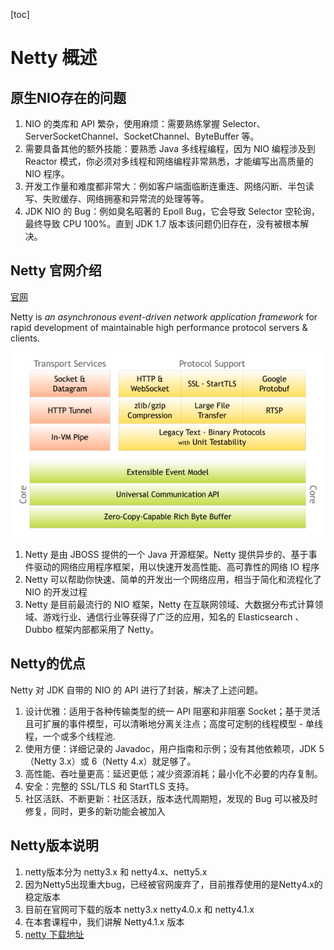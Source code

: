 [toc]

# Netty 概述

## 原生NIO存在的问题

1. NIO 的类库和 API 繁杂，使用麻烦：需要熟练掌握 Selector、ServerSocketChannel、SocketChannel、ByteBuffer 等。
2. 需要具备其他的额外技能：要熟悉 Java 多线程编程，因为 NIO 编程涉及到 Reactor 模式，你必须对多线程和网络编程非常熟悉，才能编写出高质量的 NIO 程序。
3. 开发工作量和难度都非常大：例如客户端面临断连重连、网络闪断、半包读写、失败缓存、网络拥塞和异常流的处理等等。
4. JDK NIO 的 Bug：例如臭名昭著的 Epoll Bug，它会导致 Selector 空轮询，最终导致 CPU 100%。直到 JDK 1.7 版本该问题仍旧存在，没有被根本解决。



## Netty 官网介绍

[官网]( https://netty.io/ )

Netty is *an asynchronous event-driven network application framework*
for rapid development of maintainable high performance protocol servers & clients. 

![]( https://raw.githubusercontent.com/HomanLiang/pictures/main/netty-demo/33.png )

1. Netty 是由 JBOSS 提供的一个 Java 开源框架。Netty 提供异步的、基于事件驱动的网络应用程序框架，用以快速开发高性能、高可靠性的网络 IO 程序
2. Netty 可以帮助你快速、简单的开发出一个网络应用，相当于简化和流程化了 NIO 的开发过程
3. Netty 是目前最流行的 NIO 框架，Netty 在互联网领域、大数据分布式计算领域、游戏行业、通信行业等获得了广泛的应用，知名的 Elasticsearch 、Dubbo 框架内部都采用了 Netty。



## Netty的优点

Netty 对 JDK 自带的 NIO 的 API 进行了封装，解决了上述问题。

1. 设计优雅：适用于各种传输类型的统一 API 阻塞和非阻塞 Socket；基于灵活且可扩展的事件模型，可以清晰地分离关注点；高度可定制的线程模型 - 单线程，一个或多个线程池.
2. 使用方便：详细记录的 Javadoc，用户指南和示例；没有其他依赖项，JDK 5（Netty 3.x）或 6（Netty 4.x）就足够了。
3. 高性能、吞吐量更高：延迟更低；减少资源消耗；最小化不必要的内存复制。
4. 安全：完整的 SSL/TLS 和 StartTLS 支持。
5. 社区活跃、不断更新：社区活跃，版本迭代周期短，发现的 Bug 可以被及时修复，同时，更多的新功能会被加入



## Netty版本说明

1. netty版本分为  netty3.x  和  netty4.x、netty5.x
2. 因为Netty5出现重大bug，已经被官网废弃了，目前推荐使用的是Netty4.x的稳定版本
3. 目前在官网可下载的版本 netty3.x netty4.0.x 和 netty4.1.x
4. 在本套课程中，我们讲解 Netty4.1.x 版本
5. [netty 下载地址](https://bintray.com/netty/downloads/netty/ )





























